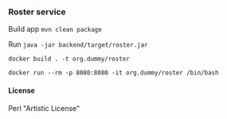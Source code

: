 ### Roster service ###

Build app ```mvn clean package```

Run ```java -jar backend/target/roster.jar```

```docker build . -t org.dummy/roster```

```docker run --rm -p 8080:8080 -it org.dummy/roster /bin/bash```

#### License ####

Perl "Artistic License"
